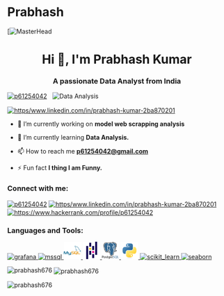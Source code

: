 # Prabhash
[![MasterHead](https://cdn-images-1.medium.com/v2/resize:fill:1600:480/gravity:fp:0.5:0.4/0*vtLSZJpcGTK-iJ8T.gif)
<h1 align="center">Hi 👋, I'm Prabhash Kumar</h1>
<h3 align="center">A passionate Data Analyst from India</h3>
<img align="right" alt="Data Analysis" width="400" src="https://encrypted-tbn0.gstatic.com/images?q=tbn:ANd9GcRhg1cV_wOSkbrpFxoiJfMXlFwxV5gt42uQyQ&s">


<p align="left"> <a href="https://twitter.com/p61254042" target="blank"><img src="https://img.shields.io/twitter/follow/p61254042?logo=twitter&style=for-the-badge" alt="p61254042" /></a> </p>
<a href="https://linkedin.com/in/www.linkedin.com/in/prabhash-kumar-2ba870201" target="blank"><img align="center" src="https://raw.githubusercontent.com/rahuldkjain/github-profile-readme-generator/master/src/images/icons/Social/linked-in-alt.svg" alt="https/www.linkedin.com/in/prabhash-kumar-2ba870201" height="30" width="40" /></a>

- 🔭 I’m currently working on **model web scrapping analysis**

- 🌱 I’m currently learning **Data Analysis.**

- 📫 How to reach me **p61254042@gmail.com**

- ⚡ Fun fact **I thing I am Funny.**

<h3 align="left">Connect with me:</h3>
<p align="left">
<a href="https://twitter.com/p61254042" target="blank"><img align="center" src="https://raw.githubusercontent.com/rahuldkjain/github-profile-readme-generator/master/src/images/icons/Social/twitter.svg" alt="p61254042" height="30" width="40" /></a>
<a href="https://linkedin.com/in/www.linkedin.com/in/prabhash-kumar-2ba870201" target="blank"><img align="center" src="https://raw.githubusercontent.com/rahuldkjain/github-profile-readme-generator/master/src/images/icons/Social/linked-in-alt.svg" alt="https/www.linkedin.com/in/prabhash-kumar-2ba870201" height="30" width="40" /></a>
<a href="https://www.hackerrank.com/https://www.hackerrank.com/profile/p61254042" target="blank"><img align="center" src="https://raw.githubusercontent.com/rahuldkjain/github-profile-readme-generator/master/src/images/icons/Social/hackerrank.svg" alt="https://www.hackerrank.com/profile/p61254042" height="30" width="40" /></a>
</p>

<h3 align="left">Languages and Tools:</h3>
<p align="left"> <a href="https://grafana.com" target="_blank" rel="noreferrer"> <img src="https://www.vectorlogo.zone/logos/grafana/grafana-icon.svg" alt="grafana" width="40" height="40"/> </a> <a href="https://www.microsoft.com/en-us/sql-server" target="_blank" rel="noreferrer"> <img src="https://www.svgrepo.com/show/303229/microsoft-sql-server-logo.svg" alt="mssql" width="40" height="40"/> </a> <a href="https://www.mysql.com/" target="_blank" rel="noreferrer"> <img src="https://raw.githubusercontent.com/devicons/devicon/master/icons/mysql/mysql-original-wordmark.svg" alt="mysql" width="40" height="40"/> </a> <a href="https://pandas.pydata.org/" target="_blank" rel="noreferrer"> <img src="https://raw.githubusercontent.com/devicons/devicon/2ae2a900d2f041da66e950e4d48052658d850630/icons/pandas/pandas-original.svg" alt="pandas" width="40" height="40"/> </a> <a href="https://www.postgresql.org" target="_blank" rel="noreferrer"> <img src="https://raw.githubusercontent.com/devicons/devicon/master/icons/postgresql/postgresql-original-wordmark.svg" alt="postgresql" width="40" height="40"/> </a> <a href="https://www.python.org" target="_blank" rel="noreferrer"> <img src="https://raw.githubusercontent.com/devicons/devicon/master/icons/python/python-original.svg" alt="python" width="40" height="40"/> </a> <a href="https://scikit-learn.org/" target="_blank" rel="noreferrer"> <img src="https://upload.wikimedia.org/wikipedia/commons/0/05/Scikit_learn_logo_small.svg" alt="scikit_learn" width="40" height="40"/> </a> <a href="https://seaborn.pydata.org/" target="_blank" rel="noreferrer"> <img src="https://seaborn.pydata.org/_images/logo-mark-lightbg.svg" alt="seaborn" width="40" height="40"/> </a> </p>

<p><img align="left" src="https://github-readme-stats.vercel.app/api/top-langs?username=prabhash676&show_icons=true&locale=en&layout=compact" alt="prabhash676" /></p>

<p>&nbsp;<img align="center" src="https://github-readme-stats.vercel.app/api?username=prabhash676&show_icons=true&locale=en" alt="prabhash676" /></p>

<p><img align="center" src="https://github-readme-streak-stats.herokuapp.com/?user=prabhash676&" alt="prabhash676" /></p>
